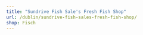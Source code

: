 ```yaml
---
title: "Sundrive Fish Sale's Fresh Fish Shop"
url: /dublin/sundrive-fish-sales-fresh-fish-shop/
shop: Fisch
---
```

